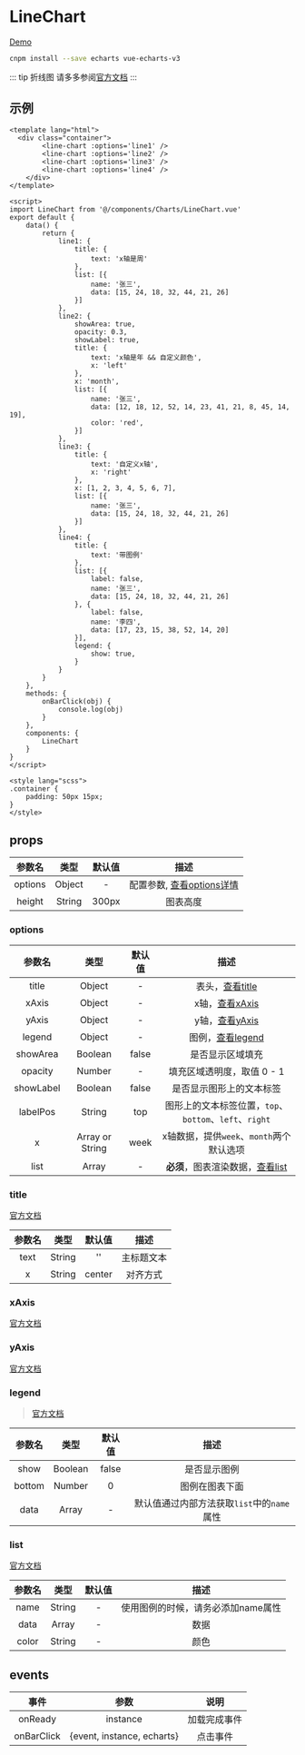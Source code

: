 # LineChart
[Demo](http://infozx.gitee.io/infozx_temp/dist/module/line.html)

```bash
cnpm install --save echarts vue-echarts-v3
```
::: tip 折线图
请多多参阅[官方文档](http://echarts.baidu.com/option3.html#title)
:::

## 示例
```vue{11}
<template lang="html">
  <div class="container">
		<line-chart :options='line1' />
		<line-chart :options='line2' />
		<line-chart :options='line3' />
		<line-chart :options='line4' />
	</div>
</template>

<script>
import LineChart from '@/components/Charts/LineChart.vue'
export default {
	data() {
		return {
			line1: {
				title: {
					text: 'x轴是周'
				},
				list: [{
					name: '张三',
					data: [15, 24, 18, 32, 44, 21, 26]
				}]
			},
			line2: {
				showArea: true,
				opacity: 0.3,
				showLabel: true,
				title: {
					text: 'x轴是年 && 自定义颜色',
					x: 'left'
				},
				x: 'month',
				list: [{
					name: '张三',
					data: [12, 18, 12, 52, 14, 23, 41, 21, 8, 45, 14, 19],
					color: 'red',
				}]
			},
			line3: {
				title: {
					text: '自定义x轴',
					x: 'right'
				},
				x: [1, 2, 3, 4, 5, 6, 7],
				list: [{
					name: '张三',
					data: [15, 24, 18, 32, 44, 21, 26]
				}]
			},
			line4: {
				title: {
					text: '带图例'
				},
				list: [{
					label: false,
					name: '张三',
					data: [15, 24, 18, 32, 44, 21, 26]
				}, {
					label: false,
					name: '李四',
					data: [17, 23, 15, 38, 52, 14, 20]
				}],
				legend: {
					show: true,
				}
			}
		}
	},
	methods: {
		onBarClick(obj) {
			console.log(obj)
		}
	},
	components: {
		LineChart
	}
}
</script>

<style lang="scss">
.container {
	padding: 50px 15px;
}
</style>
```

## props
|参数名|类型|默认值|描述|
|:---:|:---:|:---:|:---:|
|options|Object|-|配置参数, [查看options详情](#options)|
|height|String|300px|图表高度|

### options
|参数名|类型|默认值|描述|
|:---:|:---:|:---:|:---:|
|title|Object|-|表头，[查看title](#title)|
|xAxis|Object|-|x轴，[查看xAxis](#xAxis)|
|yAxis|Object|-|y轴，[查看yAxis](#yAxis)|
|legend|Object|-|图例，[查看legend](#legend)|
|showArea|Boolean|false|是否显示区域填充|
|opacity|Number|-|填充区域透明度，取值 0 - 1|
|showLabel|Boolean|false|是否显示图形上的文本标签|
|labelPos|String|top|图形上的文本标签位置，`top`、`bottom`、`left`、`right`|
|x|Array or String|week|x轴数据，提供`week`、`month`两个默认选项|
|list|Array|-|**必须**，图表渲染数据，[查看list](#list)|

### title
[官方文档](http://echarts.baidu.com/option3.html#title)

|参数名|类型|默认值|描述|
|:---:|:---:|:---:|:---:|
|text|String|''|主标题文本|
|x|String|center|对齐方式|

### xAxis
[官方文档](http://echarts.baidu.com/option3.html#xAxis)

### yAxis
[官方文档](http://echarts.baidu.com/option3.html#yAxis)

### legend
> [官方文档](http://echarts.baidu.com/option3.html#legend)

|参数名|类型|默认值|描述|
|:---:|:---:|:---:|:---:|
|show|Boolean|false|是否显示图例|
|bottom|Number|0|图例在图表下面|
|data|Array|-|默认值通过内部方法获取`list`中的`name`属性|

### list
[官方文档](http://echarts.baidu.com/option3.html#series)

|参数名|类型|默认值|描述|
|:---:|:---:|:---:|:---:|
|name|String|-|使用图例的时候，请务必添加name属性|
|data|Array|-|数据|
|color|String|-|颜色|

## events
|事件|参数|说明|
|:---:|:---:|:---:|
|onReady|instance|加载完成事件|
|onBarClick|{event, instance, echarts}|点击事件|
